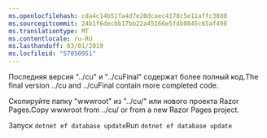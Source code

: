 ```yaml
---
ms.openlocfilehash: cda4c14b51fa4d7e20dcaec4178c5e11affc38d0
ms.sourcegitcommit: 24b1f6decbb17bb22a45166e5fdb0845c65af498
ms.translationtype: MT
ms.contentlocale: ru-RU
ms.lasthandoff: 03/01/2019
ms.locfileid: "57050951"
---
```

<span data-ttu-id="ca917-101">Последняя версия "../cu" и "../cuFinal" содержат более полный код.</span><span class="sxs-lookup"><span data-stu-id="ca917-101">The final version ../cu and ../cuFinal contain more completed code.</span></span>

<span data-ttu-id="ca917-102">Скопируйте папку "wwwroot" из "../cu/" или нового проекта Razor Pages.</span><span class="sxs-lookup"><span data-stu-id="ca917-102">Copy wwwroot from ../cu/ or from a new Razor Pages project.</span></span>

<span data-ttu-id="ca917-103">Запуск `dotnet ef database update`</span><span class="sxs-lookup"><span data-stu-id="ca917-103">Run `dotnet ef database update`</span></span>
